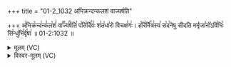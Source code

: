 +++
title = "01-2_1032 अभिक्रन्दन्कलशं वाज्यर्षति"

+++
अ꣣भिक्र꣡न्द꣢न्क꣣ल꣡शं꣢ वा꣣꣬ज्य꣢꣯र्षति꣣ प꣡ति꣢र्दि꣣वः꣢ श꣣त꣡धा꣢रो विचक्ष꣣णः꣢। ह꣡रि꣢र्मि꣣त्र꣢स्य꣣ स꣡द꣢नेषु सीदति मर्मृजा꣣नो꣡ऽवि꣢भिः꣣ सि꣡न्धु꣢भि꣣र्वृ꣡षा꣢ ॥ 01-2:1032 ॥

<details><summary>मूलम् (VC)</summary>

अ꣣भि꣡क्रन्द꣢न्क꣣ल꣡शं꣢ वा꣣꣬ज्य꣢꣯र्षति꣣ प꣡ति꣢र्दि꣣वः꣢ श꣣त꣡धा꣢रो विचक्ष꣣णः꣢ । ह꣡रि꣢र्मि꣣त्र꣢स्य꣣ स꣡द꣢नेषु सीदति मर्मृजा꣣नो꣡ऽवि꣢भिः꣣ सि꣡न्धु꣢भि꣣र्वृ꣡षा꣢ ॥१०३२॥
</details>

<details><summary>विस्वर-मूलम् (VC)</summary>

अभिक्रन्दन्कलशं वाज्यर्षति पतिर्दिवः शतधारो विचक्षणः । हरिर्मित्रस्य सदनेषु सीदति मर्मृजानोऽविभिः सिन्धुभिर्वृषा ॥१०३२॥
</details>